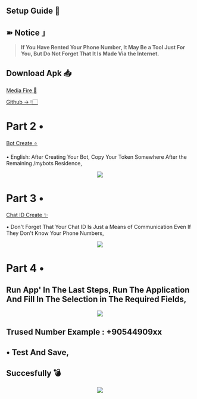 ## Setup Guide 👀

## ➽ Notice 」

> **If You Have Rented Your Phone Number, It May Be a Tool Just For You, But Do Not Forget That It Is Made Via the Internet.**

## Download Apk 📥

 [Media Fire 📂](https://www.mediafire.com/file/s6xobolvw56iyh6/smsbot.apk/file)

[Github -> 👇🏻](https://github.com/telegram-sms/telegram-sms/releases/tag/master-8a5b7646-202207160902)

# Part 2 •

[Bot Create ⭐️](https://t.me/BotFather)

• English: After Creating Your Bot, Copy Your Token Somewhere After the Remaining /mybots Residence,


<p align="center">
  <img src="https://telegra.ph/file/826348b369f4018c7af1b.jpg">
</p>

# Part 3 •

[Chat ID Create ✨](https://t.me/MissRose_bot)

• Don't Forget That Your Chat ID Is Just a Means of Communication Even If They Don't Know Your Phone Numbers,

<p align="center">
  <img src="https://telegra.ph/file/a8ae05f740b534318389a.jpg">
</p>

# Part 4 •

## Run App' In The Last Steps, Run The Application And Fill In The Selection in The Required Fields,

<p align="center">
  <img src="https://telegra.ph/file/0840a048cae1546de70d8.jpg">
</p>

## Trused Number Example : +90544909xx

## • Test And Save,

## Succesfully 💣

<p align="center">
  <img src="https://telegra.ph/file/95d8057b0114656deae7e.jpg">
</p>


